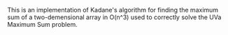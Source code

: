 This is an implementation of Kadane's algorithm for finding the maximum sum of a two-demensional array in O(n^3) used to correctly solve the UVa Maximum Sum problem.
